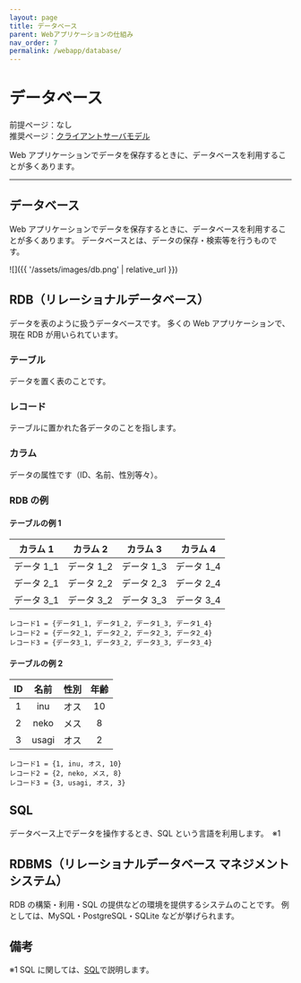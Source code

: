 ```yaml
---
layout: page
title: データベース
parent: Webアプリケーションの仕組み
nav_order: 7
permalink: /webapp/database/
---
```


# データベース

前提ページ：なし  
推奨ページ：[クライアントサーバモデル](../client-server-model/)

Web アプリケーションでデータを保存するときに、データベースを利用することが多くあります。

---

## データベース

Web アプリケーションでデータを保存するときに、データベースを利用することが多くあります。
データベースとは、データの保存・検索等を行うものです。

![]({{ '/assets/images/db.png' | relative_url }})

## RDB（リレーショナルデータベース）

データを表のように扱うデータベースです。
多くの Web アプリケーションで、現在 RDB が用いられています。

### テーブル

データを置く表のことです。

### レコード

テーブルに置かれた各データのことを指します。

### カラム

データの属性です（ID、名前、性別等々）。

### RDB の例

#### テーブルの例 1

|  カラム 1  |  カラム 2  |  カラム 3  |  カラム 4  |
| :--------: | :--------: | :--------: | :--------: |
| データ 1_1 | データ 1_2 | データ 1_3 | データ 1_4 |
| データ 2_1 | データ 2_2 | データ 2_3 | データ 2_4 |
| データ 3_1 | データ 3_2 | データ 3_3 | データ 3_4 |

```
レコード1 = {データ1_1, データ1_2, データ1_3, データ1_4}
レコード2 = {データ2_1, データ2_2, データ2_3, データ2_4}
レコード3 = {データ3_1, データ3_2, データ3_3, データ3_4}
```

#### テーブルの例 2

| ID  | 名前  | 性別 | 年齢 |
| :-: | :---: | :--: | :--: |
|  1  |  inu  | オス |  10  |
|  2  | neko  | メス |  8   |
|  3  | usagi | オス |  2   |

```
レコード1 = {1, inu, オス, 10}
レコード2 = {2, neko, メス, 8}
レコード3 = {3, usagi, オス, 3}
```

## SQL

データベース上でデータを操作するとき、SQL という言語を利用します。　※1

## RDBMS（リレーショナルデータベース マネジメントシステム）

RDB の構築・利用・SQL の提供などの環境を提供するシステムのことです。
例としては、MySQL・PostgreSQL・SQLite などが挙げられます。

## 備考

※1 SQL に関しては、[SQL](../sql/)で説明します。
